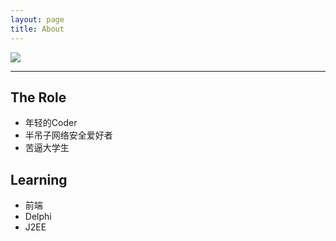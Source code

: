 ```yaml
---
layout: page
title: About
---
```


![](../../../../../public/About_Image.gif)
 
---

## The Role
* 年轻的Coder
* 半吊子网络安全爱好者
* 苦逼大学生

## Learning
* 前端
* Delphi
* J2EE